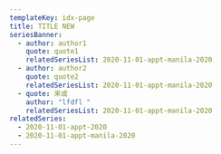 ```yaml
---
templateKey: idx-page
title: TITLE NEW
seriesBanner:
  - author: author1
    quote: quote1
    relatedSeriesList: 2020-11-01-appt-manila-2020
  - author: author2
    quote: quote2
    relatedSeriesList: 2020-11-01-appt-manila-2020
  - quote: 来或
    author: "lfdfl "
    relatedSeriesList: 2020-11-01-appt-manila-2020
relatedSeries:
  - 2020-11-01-appt-2020
  - 2020-11-01-appt-manila-2020
---
```

